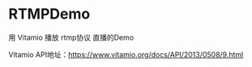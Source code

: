 # RTMPDemo

用 Vitamio 播放 rtmp协议 直播的Demo 

Vitamio API地址：https://www.vitamio.org/docs/API/2013/0508/9.html
